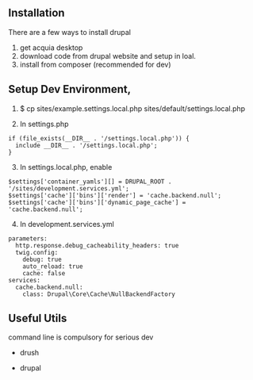 ## Installation

There are a few ways to install drupal

1. get acquia desktop
2. download code from drupal website and setup in loal.
3. install from composer (recommended for dev)

## Setup Dev Environment,

1. $ cp sites/example.settings.local.php sites/default/settings.local.php

2. In settings.php

```
if (file_exists(__DIR__ . '/settings.local.php')) {
  include __DIR__ . '/settings.local.php';
}
```

3. In settings.local.php, enable

```
$settings['container_yamls'][] = DRUPAL_ROOT . '/sites/development.services.yml';
$settings['cache']['bins']['render'] = 'cache.backend.null';
$settings['cache']['bins']['dynamic_page_cache'] = 'cache.backend.null';
```

4. In development.services.yml

```
parameters:
  http.response.debug_cacheability_headers: true
  twig.config:
    debug: true
    auto_reload: true
    cache: false
services:
  cache.backend.null:
    class: Drupal\Core\Cache\NullBackendFactory
```

## Useful Utils

command line is compulsory for serious dev

* drush

* drupal